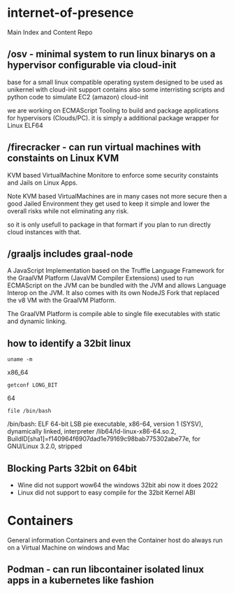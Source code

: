 # internet-of-presence
Main Index and Content Repo


## /osv - minimal system to run linux binarys on a hypervisor configurable via cloud-init
base for a small linux compatible operating system designed to be used as unikernel with cloud-init support contains also some interristing scripts and python code
to simulate EC2 (amazon) cloud-init 

we are working on ECMAScript Tooling to build and package applications for hypervisors (Clouds/PC). it is simply a additional package wrapper for Linux ELF64

## /firecracker - can run virtual machines with constaints on Linux KVM
KVM based VirtualMachine Monitore to enforce some security constaints and Jails on Linux Apps.

Note KVM based VirtualMachines are in many cases not more secure then a good Jailed Environment they get used to keep it simple and lower the overall risks while
not eliminating any risk.

so it is only usefull to package in that formart if you plan to run directly cloud instances with that.

## /graaljs includes graal-node
A JavaScript Implementation based on the Truffle Language Framework for the GraalVM Platform (JavaVM Compiler Extensions) used to run ECMAScript on the JVM can be bundled with the JVM and allows Language Interop on the JVM. It also comes with its own NodeJS Fork that replaced the v8 VM with the GraalVM Platform.

The GraalVM Platform is compile able to single file executables with static and dynamic linking.



## how to identify a 32bit linux
```
uname -m
```
x86_64

```
getconf LONG_BIT
```
64

```
file /bin/bash
```
/bin/bash: ELF 64-bit LSB pie executable, x86-64, version 1 (SYSV), dynamically linked, interpreter /lib64/ld-linux-x86-64.so.2, BuildID[sha1]=f140964f6907dad1e79169c98bab775302abe77e, for GNU/Linux 3.2.0, stripped

## Blocking Parts 32bit on 64bit
- Wine did not support wow64 the windows 32bit abi now it does 2022
- Linux did not support to easy compile for the 32bit Kernel ABI


# Containers
General information Containers and even the Container host do always run on a Virtual Machine on windows and Mac

## Podman - can run libcontainer isolated linux apps in a kubernetes like fashion

